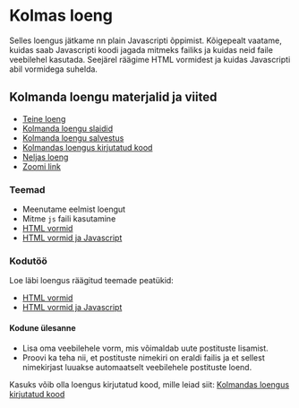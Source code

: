 # Kolmas loeng

Selles loengus jätkame nn plain Javascripti õppimist. Kõigepealt vaatame, kuidas saab Javascripti koodi jagada mitmeks failiks ja kuidas neid faile veebilehel kasutada. Seejärel räägime HTML vormidest ja kuidas Javascripti abil vormidega suhelda.

## Kolmanda loengu materjalid ja viited

- [Teine loeng](../Lesson-02/README.md)
- [Kolmanda loengu slaidid](Slides.md)
- [Kolmanda loengu salvestus](https://youtu.be/wXcafD-SF88)
- [Kolmandas loengus kirjutatud kood](https://github.com/HK-Mikrokraadid/Martti/tree/main/lessons/FE/03)
- [Neljas loeng](../Lesson-04/README.md)
- [Zoomi link]()

### Teemad

- Meenutame eelmist loengut
- Mitme `js` faili kasutamine
- [HTML vormid](../../../Subjects/Front-End-Technologies/Topics/HTML-Forms/README.md)
- [HTML vormid ja Javascript](../../../Subjects/Front-End-Technologies/Topics/Forms-and-JS/README.md)

### Kodutöö

Loe läbi loengus räägitud teemade peatükid:

- [HTML vormid](https://github.com/HK-Mikrokraadid/Veebiarendus/blob/main/Subjects/Front-End-Technologies/Topics/HTML-Forms/README.md)
- [HTML vormid ja Javascript](https://github.com/HK-Mikrokraadid/Veebiarendus/blob/main/Subjects/Front-End-Technologies/Topics/Forms-and-JS/README.md)

#### Kodune ülesanne

- Lisa oma veebilehele vorm, mis võimaldab uute postituste lisamist.
- Proovi ka teha nii, et postituste nimekiri on eraldi failis ja et sellest nimekirjast luuakse automaatselt veebilehele postituste loend.

Kasuks võib olla loengus kirjutatud kood, mille leiad siit: [Kolmandas loengus kirjutatud kood](https://github.com/HK-Mikrokraadid/Martti/tree/main/lessons/FE/03)
